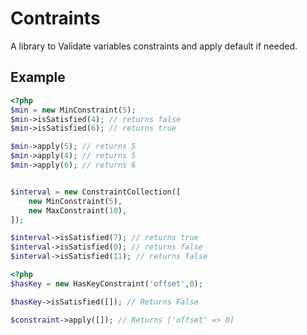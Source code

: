 Contraints
==========

A library to Validate variables constraints and apply default if needed.

Example
-------

```php
<?php
$min = new MinConstraint(5);
$min->isSatisfied(4); // returns false
$min->isSatisfied(6); // returns true

$min->apply(5); // returns 5
$min->apply(4); // returns 5
$min->apply(6); // returns 6


$interval = new ConstraintCollection([
    new MinConstraint(5),
    new MaxConstraint(10),
]);

$interval->isSatisfied(7); // returns true
$interval->isSatisfied(0); // returns false
$interval->isSatisfied(11); // returns false

```

```php
<?php
$hasKey = new HasKeyConstraint('offset',0);

$hasKey->isSatisfied([]); // Returns False

$constraint->apply([]); // Returns ['offset' => 0]
```



